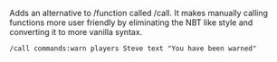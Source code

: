 Adds an alternative to /function called /call. 
It makes manually calling functions more user friendly by eliminating the NBT like style and converting it to more vanilla syntax.


```
/call commands:warn players Steve text "You have been warned"
```
